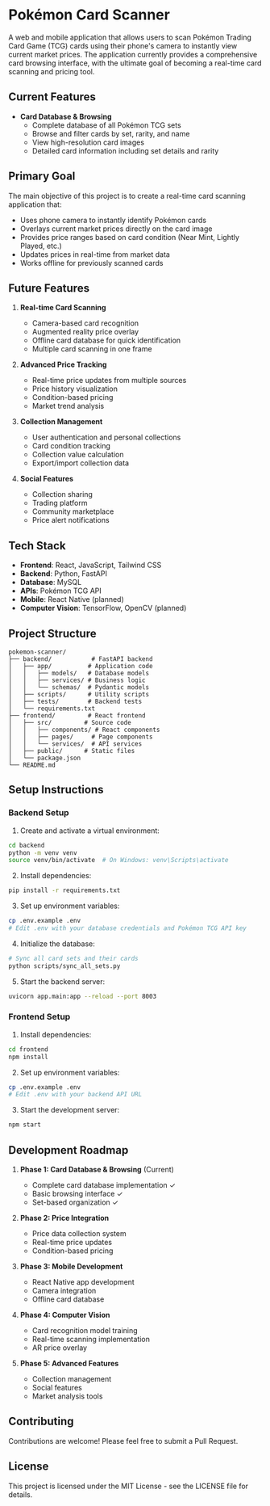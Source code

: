 # Pokémon Card Scanner

A web and mobile application that allows users to scan Pokémon Trading Card Game (TCG) cards using their phone's camera to instantly view current market prices. The application currently provides a comprehensive card browsing interface, with the ultimate goal of becoming a real-time card scanning and pricing tool.

## Current Features

- **Card Database & Browsing**
  - Complete database of all Pokémon TCG sets
  - Browse and filter cards by set, rarity, and name
  - View high-resolution card images
  - Detailed card information including set details and rarity

## Primary Goal

The main objective of this project is to create a real-time card scanning application that:
- Uses phone camera to instantly identify Pokémon cards
- Overlays current market prices directly on the card image
- Provides price ranges based on card condition (Near Mint, Lightly Played, etc.)
- Updates prices in real-time from market data
- Works offline for previously scanned cards

## Future Features

1. **Real-time Card Scanning**
   - Camera-based card recognition
   - Augmented reality price overlay
   - Offline card database for quick identification
   - Multiple card scanning in one frame

2. **Advanced Price Tracking**
   - Real-time price updates from multiple sources
   - Price history visualization
   - Condition-based pricing
   - Market trend analysis

3. **Collection Management**
   - User authentication and personal collections
   - Card condition tracking
   - Collection value calculation
   - Export/import collection data

4. **Social Features**
   - Collection sharing
   - Trading platform
   - Community marketplace
   - Price alert notifications

## Tech Stack

- **Frontend**: React, JavaScript, Tailwind CSS
- **Backend**: Python, FastAPI
- **Database**: MySQL
- **APIs**: Pokémon TCG API
- **Mobile**: React Native (planned)
- **Computer Vision**: TensorFlow, OpenCV (planned)

## Project Structure

```
pokemon-scanner/
├── backend/           # FastAPI backend
│   ├── app/          # Application code
│   │   ├── models/   # Database models
│   │   ├── services/ # Business logic
│   │   └── schemas/  # Pydantic models
│   ├── scripts/      # Utility scripts
│   ├── tests/        # Backend tests
│   └── requirements.txt
├── frontend/         # React frontend
│   ├── src/         # Source code
│   │   ├── components/ # React components
│   │   ├── pages/     # Page components
│   │   └── services/  # API services
│   ├── public/      # Static files
│   └── package.json
└── README.md
```

## Setup Instructions

### Backend Setup

1. Create and activate a virtual environment:
```bash
cd backend
python -m venv venv
source venv/bin/activate  # On Windows: venv\Scripts\activate
```

2. Install dependencies:
```bash
pip install -r requirements.txt
```

3. Set up environment variables:
```bash
cp .env.example .env
# Edit .env with your database credentials and Pokémon TCG API key
```

4. Initialize the database:
```bash
# Sync all card sets and their cards
python scripts/sync_all_sets.py
```

5. Start the backend server:
```bash
uvicorn app.main:app --reload --port 8003
```

### Frontend Setup

1. Install dependencies:
```bash
cd frontend
npm install
```

2. Set up environment variables:
```bash
cp .env.example .env
# Edit .env with your backend API URL
```

3. Start the development server:
```bash
npm start
```

## Development Roadmap

1. **Phase 1: Card Database & Browsing** (Current)
   - Complete card database implementation ✓
   - Basic browsing interface ✓
   - Set-based organization ✓

2. **Phase 2: Price Integration**
   - Price data collection system
   - Real-time price updates
   - Condition-based pricing

3. **Phase 3: Mobile Development**
   - React Native app development
   - Camera integration
   - Offline card database

4. **Phase 4: Computer Vision**
   - Card recognition model training
   - Real-time scanning implementation
   - AR price overlay

5. **Phase 5: Advanced Features**
   - Collection management
   - Social features
   - Market analysis tools

## Contributing

Contributions are welcome! Please feel free to submit a Pull Request.

## License

This project is licensed under the MIT License - see the LICENSE file for details. 